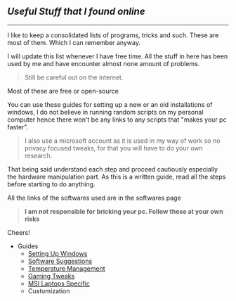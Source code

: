 ## _Useful Stuff that I found online_
---

I like to keep a consolidated lists of programs, tricks and such. These are most of them. Which I can remember anyway. 

I will update this list whenever I have free time. All the stuff in here has been used by me and have encounter almost none amount of problems.

> Still be careful out on the internet. 

Most of these are free or open-source 

You can use these guides for setting up a new or an old installations of windows, I do not believe in running random scripts on my personal computer hence there won't be any links to any scripts that "makes your pc faster".

> I also use a microsoft account as it is used in my way of work so no privacy focused tweaks, for that you will have to do your own research. 

That being said understand each step and proceed cautiously especially the hardware manipulation part. As this is a written guide, read all the steps before starting to do anything.

All the links of the softwares used are in the softwares page

> **I am not responsible for bricking your pc. Follow these at your own risks**

Cheers!


- Guides
    - [Setting Up Windows](./guides/windows.md)
    - [Software Suggestions](./guides/software.md)
    - [Temperature Management](./guides/temps.md)
    - [Gaming Tweaks](./guides/game.md)
    - [MSI Laptops Specific](./guides/MSI-Laptops.md)
    - Customization
